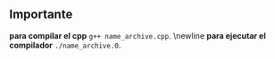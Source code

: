Importante
---------------

**para compilar el cpp** `g++ name_archive.cpp`.
\newline
**para ejecutar el compilador** `./name_archive.0`.
